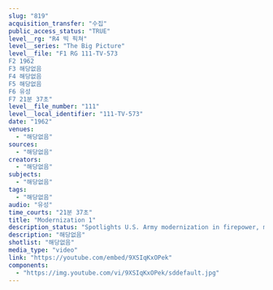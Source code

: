 ```yaml
---
slug: "819"
acquisition_transfer: "수집"
public_access_status: "TRUE"
level__rg: "R4 빅 픽쳐"
level__series: "The Big Picture"
level__file: "F1 RG 111-TV-573
F2 1962
F3 해당없음
F4 해당없음
F5 해당없음
F6 유성
F7 21분 37초"
level__file_number: "111"
level__local_identifier: "111-TV-573"
date: "1962"
venues: 
  - "해당없음"
sources: 
  - "해당없음"
creators: 
  - "해당없음"
subjects: 
  - "해당없음"
tags: 
  - "해당없음"
audio: "유성"
time_courts: "21분 37초"
title: "Modernization 1"
description_status: "Spotlights U.S. Army modernization in firepower, mobility and communications and previews research and development items of the future."
description: "해당없음"
shotlist: "해당없음"
media_type: "video"
link: "https://youtube.com/embed/9XSIqKxOPek"
components: 
  - "https://img.youtube.com/vi/9XSIqKxOPek/sddefault.jpg"
---
```

